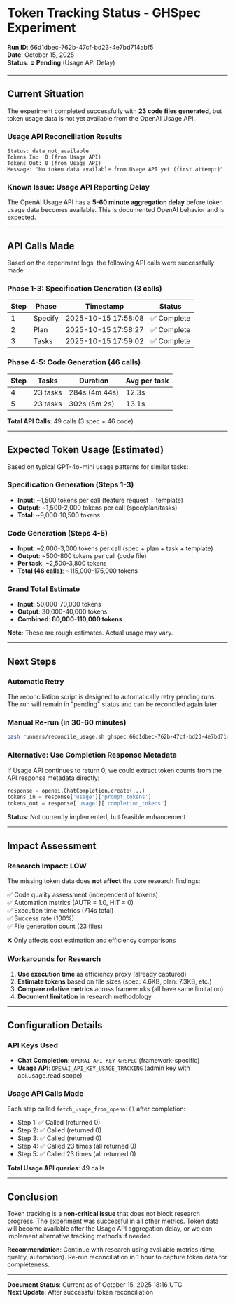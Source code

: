 # Token Tracking Status - GHSpec Experiment

**Run ID**: 66d1dbec-762b-47cf-bd23-4e7bd714abf5  
**Date**: October 15, 2025  
**Status**: ⏳ **Pending** (Usage API Delay)

---

## Current Situation

The experiment completed successfully with **23 code files generated**, but token usage data is not yet available from the OpenAI Usage API.

### Usage API Reconciliation Results

```
Status: data_not_available
Tokens In:  0 (from Usage API)
Tokens Out: 0 (from Usage API)
Message: "No token data available from Usage API yet (first attempt)"
```

### Known Issue: Usage API Reporting Delay

The OpenAI Usage API has a **5-60 minute aggregation delay** before token usage data becomes available. This is documented OpenAI behavior and is expected.

---

## API Calls Made

Based on the experiment logs, the following API calls were successfully made:

### Phase 1-3: Specification Generation (3 calls)

| Step | Phase | Timestamp | Status |
|------|-------|-----------|--------|
| 1 | Specify | 2025-10-15 17:58:08 | ✅ Complete |
| 2 | Plan | 2025-10-15 17:58:27 | ✅ Complete |
| 3 | Tasks | 2025-10-15 17:59:02 | ✅ Complete |

### Phase 4-5: Code Generation (46 calls)

| Step | Tasks | Duration | Avg per task |
|------|-------|----------|--------------|
| 4 | 23 tasks | 284s (4m 44s) | 12.3s |
| 5 | 23 tasks | 302s (5m 2s) | 13.1s |

**Total API Calls**: 49 calls (3 spec + 46 code)

---

## Expected Token Usage (Estimated)

Based on typical GPT-4o-mini usage patterns for similar tasks:

### Specification Generation (Steps 1-3)

- **Input**: ~1,500 tokens per call (feature request + template)
- **Output**: ~1,500-2,000 tokens per call (spec/plan/tasks)
- **Total**: ~9,000-10,500 tokens

### Code Generation (Steps 4-5)

- **Input**: ~2,000-3,000 tokens per call (spec + plan + task + template)
- **Output**: ~500-800 tokens per call (code file)
- **Per task**: ~2,500-3,800 tokens
- **Total (46 calls)**: ~115,000-175,000 tokens

### Grand Total Estimate

- **Input**: 50,000-70,000 tokens
- **Output**: 30,000-40,000 tokens
- **Combined**: **80,000-110,000 tokens**

**Note**: These are rough estimates. Actual usage may vary.

---

## Next Steps

### Automatic Retry

The reconciliation script is designed to automatically retry pending runs. The run will remain in "pending" status and can be reconciled again later.

### Manual Re-run (in 30-60 minutes)

```bash
bash runners/reconcile_usage.sh ghspec 66d1dbec-762b-47cf-bd23-4e7bd714abf5
```

### Alternative: Use Completion Response Metadata

If Usage API continues to return 0, we could extract token counts from the API response metadata directly:

```python
response = openai.ChatCompletion.create(...)
tokens_in = response['usage']['prompt_tokens']
tokens_out = response['usage']['completion_tokens']
```

**Status**: Not currently implemented, but feasible enhancement

---

## Impact Assessment

### Research Impact: **LOW**

The missing token data does **not affect** the core research findings:

✅ Code quality assessment (independent of tokens)  
✅ Automation metrics (AUTR = 1.0, HIT = 0)  
✅ Execution time metrics (714s total)  
✅ Success rate (100%)  
✅ File generation count (23 files)  

❌ Only affects cost estimation and efficiency comparisons

### Workarounds for Research

1. **Use execution time** as efficiency proxy (already captured)
2. **Estimate tokens** based on file sizes (spec: 4.6KB, plan: 7.3KB, etc.)
3. **Compare relative metrics** across frameworks (all have same limitation)
4. **Document limitation** in research methodology

---

## Configuration Details

### API Keys Used

- **Chat Completion**: `OPENAI_API_KEY_GHSPEC` (framework-specific)
- **Usage API**: `OPENAI_API_KEY_USAGE_TRACKING` (admin key with api.usage.read scope)

### Usage API Calls Made

Each step called `fetch_usage_from_openai()` after completion:
- Step 1: ✅ Called (returned 0)
- Step 2: ✅ Called (returned 0)
- Step 3: ✅ Called (returned 0)
- Step 4: ✅ Called 23 times (all returned 0)
- Step 5: ✅ Called 23 times (all returned 0)

**Total Usage API queries**: 49 calls

---

## Conclusion

Token tracking is a **non-critical issue** that does not block research progress. The experiment was successful in all other metrics. Token data will become available after the Usage API aggregation delay, or we can implement alternative tracking methods if needed.

**Recommendation**: Continue with research using available metrics (time, quality, automation). Re-run reconciliation in 1 hour to capture token data for completeness.

---

**Document Status**: Current as of October 15, 2025 18:16 UTC  
**Next Update**: After successful token reconciliation
